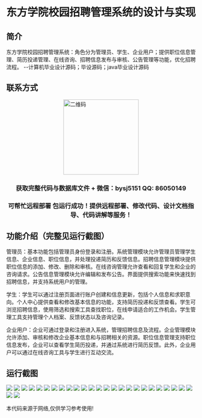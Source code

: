 <p><h1 align="center">东方学院校园招聘管理系统的设计与实现</h1></p>

## 简介
东方学院校园招聘管理系统：角色分为管理员、学生、企业用户；提供职位信息管理、简历投递管理、在线咨询、招聘信息发布与审核、公告管理等功能，优化招聘流程。    --计算机毕业设计源码；毕设源码；java毕业设计源码


## 联系方式
<img src="https://bs-1329754181.cos.ap-shanghai.myqcloud.com/wx.jpg" alt="二维码" style="display: block; margin: 0 auto;" width="200px">
<p><h3 align="center">获取完整代码与数据库文件 + 微信：bysj5151 QQ: 86050149</h3></p>
<p><h3 align="center">可帮忙远程部署 包运行成功！提供远程部署、修改代码、设计文档指导、代码讲解等服务！</h3></p>

## 功能介绍（完整见运行截图）
管理员：基本功能包括管理员身份登录和注册。系统管理模块允许管理员管理学生信息、企业信息、职位信息，并处理投递简历和反馈信息。招聘信息管理模块提供职位信息的添加、修改、删除和审核。在线咨询管理允许查看和回复学生和企业的咨询请求。公告信息管理模块允许编辑和发布公告。界面提供搜索功能来快速找到招聘信息，并支持系统用户的管理。

学生：学生可以通过注册页面进行账户创建和信息更新，包括个人信息和求职意向。个人中心提供查看和修改基本信息的功能，支持简历投递和反馈查看。学生可浏览招聘信息，使用筛选和搜索工具查找职位，在线申请适合的工作机会。学生管理工具支持管理个人档案、反馈状态以及咨询记录。

企业用户：企业可通过登录和注册进入系统，管理招聘信息及流程。企业管理模块允许添加、审核和修改企业基本信息和与招聘相关的资源。职位信息管理支持职位信息发布，企业可以查看学生简历投递，并通过系统进行简历反馈。此外，企业用户可以通过在线咨询工具与学生进行互动交流。


## 运行截图
![](https://bs-1329754181.cos.ap-shanghai.myqcloud.com/ssm/DongFangCollegeCampusRecruitmentManagementSystem/img/001.jpg)
![](https://bs-1329754181.cos.ap-shanghai.myqcloud.com/ssm/DongFangCollegeCampusRecruitmentManagementSystem/img/002.jpg)
![](https://bs-1329754181.cos.ap-shanghai.myqcloud.com/ssm/DongFangCollegeCampusRecruitmentManagementSystem/img/003.jpg)
![](https://bs-1329754181.cos.ap-shanghai.myqcloud.com/ssm/DongFangCollegeCampusRecruitmentManagementSystem/img/004.jpg)
![](https://bs-1329754181.cos.ap-shanghai.myqcloud.com/ssm/DongFangCollegeCampusRecruitmentManagementSystem/img/005.jpg)
![](https://bs-1329754181.cos.ap-shanghai.myqcloud.com/ssm/DongFangCollegeCampusRecruitmentManagementSystem/img/006.jpg)
![](https://bs-1329754181.cos.ap-shanghai.myqcloud.com/ssm/DongFangCollegeCampusRecruitmentManagementSystem/img/007.jpg)
![](https://bs-1329754181.cos.ap-shanghai.myqcloud.com/ssm/DongFangCollegeCampusRecruitmentManagementSystem/img/008.jpg)
![](https://bs-1329754181.cos.ap-shanghai.myqcloud.com/ssm/DongFangCollegeCampusRecruitmentManagementSystem/img/009.jpg)
![](https://bs-1329754181.cos.ap-shanghai.myqcloud.com/ssm/DongFangCollegeCampusRecruitmentManagementSystem/img/010.jpg)
![](https://bs-1329754181.cos.ap-shanghai.myqcloud.com/ssm/DongFangCollegeCampusRecruitmentManagementSystem/img/011.jpg)
![](https://bs-1329754181.cos.ap-shanghai.myqcloud.com/ssm/DongFangCollegeCampusRecruitmentManagementSystem/img/012.jpg)
![](https://bs-1329754181.cos.ap-shanghai.myqcloud.com/ssm/DongFangCollegeCampusRecruitmentManagementSystem/img/013.jpg)
![](https://bs-1329754181.cos.ap-shanghai.myqcloud.com/ssm/DongFangCollegeCampusRecruitmentManagementSystem/img/014.jpg)
![](https://bs-1329754181.cos.ap-shanghai.myqcloud.com/ssm/DongFangCollegeCampusRecruitmentManagementSystem/img/015.jpg)
![](https://bs-1329754181.cos.ap-shanghai.myqcloud.com/ssm/DongFangCollegeCampusRecruitmentManagementSystem/img/016.jpg)
![](https://bs-1329754181.cos.ap-shanghai.myqcloud.com/ssm/DongFangCollegeCampusRecruitmentManagementSystem/img/017.jpg)
![](https://bs-1329754181.cos.ap-shanghai.myqcloud.com/ssm/DongFangCollegeCampusRecruitmentManagementSystem/img/018.jpg)
![](https://bs-1329754181.cos.ap-shanghai.myqcloud.com/ssm/DongFangCollegeCampusRecruitmentManagementSystem/img/019.jpg)
![](https://bs-1329754181.cos.ap-shanghai.myqcloud.com/ssm/DongFangCollegeCampusRecruitmentManagementSystem/img/020.jpg)
![](https://bs-1329754181.cos.ap-shanghai.myqcloud.com/ssm/DongFangCollegeCampusRecruitmentManagementSystem/img/021.jpg)
![](https://bs-1329754181.cos.ap-shanghai.myqcloud.com/ssm/DongFangCollegeCampusRecruitmentManagementSystem/img/022.jpg)
![](https://bs-1329754181.cos.ap-shanghai.myqcloud.com/ssm/DongFangCollegeCampusRecruitmentManagementSystem/img/023.jpg)
![](https://bs-1329754181.cos.ap-shanghai.myqcloud.com/ssm/DongFangCollegeCampusRecruitmentManagementSystem/img/024.jpg)
![](https://bs-1329754181.cos.ap-shanghai.myqcloud.com/ssm/DongFangCollegeCampusRecruitmentManagementSystem/img/025.jpg)
![](https://bs-1329754181.cos.ap-shanghai.myqcloud.com/ssm/DongFangCollegeCampusRecruitmentManagementSystem/img/026.jpg)
![](https://bs-1329754181.cos.ap-shanghai.myqcloud.com/ssm/DongFangCollegeCampusRecruitmentManagementSystem/img/027.jpg)

<p>本代码来源于网络,仅供学习参考使用!</p>
